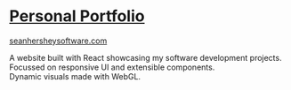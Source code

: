 # [Personal Portfolio](https://seanhersheysoftware.com/)

[seanhersheysoftware.com](https://seanhersheysoftware.com/)

A website built with React showcasing my software development projects.  
Focussed on responsive UI and extensible components.  
Dynamic visuals made with WebGL.  
